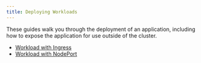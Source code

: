 ```yaml
---
title: Deploying Workloads
---
```


These guides walk you through the deployment of an application, including how to expose the application for use outside of the cluster.

- [Workload with Ingress](../getting-started/quick-start-guides/deploy-workloads/workload-ingress.md)
- [Workload with NodePort](../getting-started/quick-start-guides/deploy-workloads/nodeports.md)
